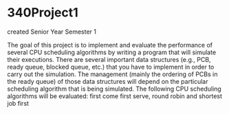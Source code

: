 # 340Project1
created Senior Year Semester 1

The goal of this project is to implement and evaluate the performance of several CPU scheduling algorithms by writing a 
program that will simulate their executions. There are several important data structures (e.g., PCB, ready queue, blocked 
queue, etc.) that you have to implement in order to carry out the simulation. The management (mainly the ordering of PCBs in 
the ready queue) of those data structures will depend on the particular scheduling algorithm that is being simulated. 
The following CPU scheduling algorithms will be evaluated: first come first serve, round robin and shortest job first
